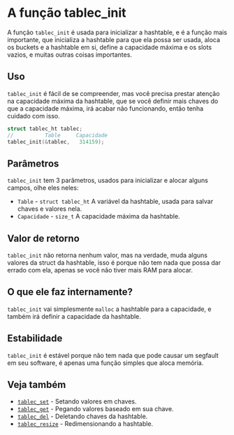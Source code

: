 # A função tablec_init

A função `tablec_init` é usada para inicializar a hashtable, e é a função mais importante, que inicializa a hashtable para que ela possa ser usada, aloca os buckets e a hashtable em si, define a capacidade máxima e os slots vazios, e muitas outras coisas importantes.

## Uso

`tablec_init` é fácil de se compreender, mas você precisa prestar atenção na capacidade máxima da hashtable, que se você definir mais chaves do que a capacidade máxima, irá acabar não funcionando, então tenha cuidado com isso.

```c
struct tablec_ht tablec;
//          Table     Capacidade
tablec_init(&tablec,   314159);
```

## Parâmetros

`tablec_init` tem 3 parâmetros, usados para inicializar e alocar alguns campos, olhe eles neles:

*  `Table`         - `struct tablec_ht` A variável da hashtable, usada para salvar chaves e valores nela.
*  `Capacidade`    - `size_t`           A capacidade máxima da hashtable.

## Valor de retorno

`tablec_init` não retorna nenhum valor, mas na verdade, muda alguns valores da struct da hashtable, isso é porque não tem nada que possa dar errado com ela, apenas se você não tiver mais RAM para alocar.

## O que ele faz internamente?

`tablec_init` vai simplesmente `malloc` a hashtable para a capacidade, e também irá definir a capacidade da hashtable.

## Estabilidade

`tablec_init` é estável porque não tem nada que pode causar um segfault em seu software, é apenas uma função simples que aloca memória.

## Veja também

*  [`tablec_set`](tablec_set.md) - Setando valores em chaves.
*  [`tablec_get`](tablec_get.md) - Pegando valores baseado em sua chave.
*  [`tablec_del`](tablec_del.md) - Deletando chaves da hashtable.
*  [`tablec_resize`](tablec_resize.md) - Redimensionando a hashtable.